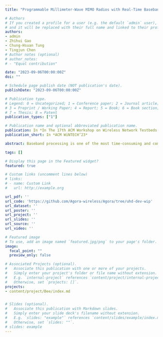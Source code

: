 ```yaml
---
title: "Programmable Millimeter-Wave MIMO Radios with Real-Time Baseband Processing"

# Authors
# If you created a profile for a user (e.g. the default `admin` user), write the username (folder name) here 
# and it will be replaced with their full name and linked to their profile.
authors:
- admin
- Zhihui Gao
- Chung-Hsuan Tung
- Tingjun Chen
# Author notes (optional)
# author_notes:
# - "Equal contribution"

date: "2023-09-06T00:00:00Z"
doi: ""

# Schedule page publish date (NOT publication's date).
publishDate: "2023-09-06T00:00:00Z"

# Publication type.
# Legend: 0 = Uncategorized; 1 = Conference paper; 2 = Journal article;
# 3 = Preprint / Working Paper; 4 = Report; 5 = Book; 6 = Book section;
# 7 = Thesis; 8 = Patent
publication_types: ["1"]

# Publication name and optional abbreviated publication name.
publication: In *In The 17th ACM Workshop on Wireless Network Testbeds, Experimental evaluation & Characterization 2023 (WiNTECH’23)*
publication_short: In *ACM WiNTECH’23*

abstract: Baseband processing is one of the most time-consuming and computationally expensive tasks in radio access networks (RANs), which is typically realized in dedicated hardware. The concept of virtualizing the RAN functions by moving their computation to edge data centers can significantly reduce the deployment cost and enable more flexible use of the network resources. Recent studies have focused on software-based baseband processing for large-scale sub-6 GHz MIMO systems, while 5G also embraces the millimeterwave (mmWave) frequency bands to achieve further improved data rates leveraging the widely available spectrum. Therefore, it is important to build a platform for the experimental investigation of software-based baseband processing for mmWave MIMO systems. In this paper, we implement programmable mmWave MIMO radios equipped with real-time baseband processing capability, leveraging the open-access PAWR COSMOS testbed. We first develop Agora-UHD, which enables UHD-based software-defined radios (SDRs) to interface with Agora, an open-source software realization of real-time massive MIMO baseband processing. Next, we integrate Agora-UHD with the USRP SDRs and IBM 28 GHz phased array antenna module (PAAM) subsystem boards deployed in the PAWR COSMOS testbed. We demonstrate a 2×2 28 GHz polarization MIMO link with a bandwidth of 122.88 MHz, and show that it can meet the real-time processing deadline of 0.375 ms (3 transmission time intervals for numerology 3 in 5G NR FR2) using only 8 CPU cores. The source code of Agora-UHD and its integration with the programmable 28 GHz radios in the COSMOS testbed with example tutorials are made publicly available.

tags: []

# Display this page in the Featured widget?
featured: true

# Custom links (uncomment lines below)
# links:
# - name: Custom Link
#   url: http://example.org

url_pdf: ''
url_code: 'https://github.com/Agora-wireless/Agora/tree/uhd-dev-wip'
url_dataset: ''
url_poster: ''
url_project: ''
url_slides: ''
url_source: ''
url_video: ''

# Featured image
# To use, add an image named `featured.jpg/png` to your page's folder. 
image:
  focal_point: ""
  preview_only: false

# Associated Projects (optional).
#   Associate this publication with one or more of your projects.
#   Simply enter your project's folder or file name without extension.
#   E.g. `internal-project` references `content/project/internal-project/index.md`.
#   Otherwise, set `projects: []`.
projects:
- content/project/Bee/index.md


# Slides (optional).
#   Associate this publication with Markdown slides.
#   Simply enter your slide deck's filename without extension.
#   E.g. `slides: "example"` references `content/slides/example/index.md`.
#   Otherwise, set `slides: ""`.
# slides: example
---
```

<!-- 
{{% callout note %}}
Click the *Cite* button above to demo the feature to enable visitors to import publication metadata into their reference management software.
{{% /callout %}} -->



